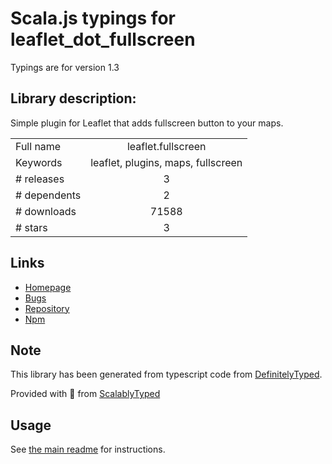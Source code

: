 
# Scala.js typings for leaflet_dot_fullscreen

Typings are for version 1.3

## Library description:
Simple plugin for Leaflet that adds fullscreen button to your maps.

|                    |                 |
| ------------------ | :-------------: |
| Full name          | leaflet.fullscreen |
| Keywords           | leaflet, plugins, maps, fullscreen |
| # releases         | 3 |
| # dependents       | 2 |
| # downloads        | 71588 |
| # stars            | 3 |

## Links
- [Homepage](https://github.com/brunob/leaflet.fullscreen#readme)
- [Bugs](https://github.com/brunob/leaflet.fullscreen/issues)
- [Repository](https://github.com/brunob/leaflet.fullscreen)
- [Npm](https://www.npmjs.com/package/leaflet.fullscreen)
    


## Note
This library has been generated from typescript code from [DefinitelyTyped](https://definitelytyped.org).

Provided with :purple_heart: from [ScalablyTyped](https://github.com/oyvindberg/ScalablyTyped)

## Usage
See [the main readme](../../readme.md) for instructions.


